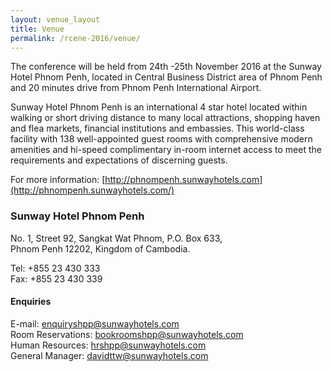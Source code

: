 ```yaml
---
layout: venue_layout
title: Venue
permalink: /rcene-2016/venue/
---
```



The conference will be held from 24th -25th  November 2016 at the Sunway Hotel Phnom Penh, located in Central Business District area of Phnom Penh and 20 minutes drive from Phnom Penh International Airport.   

Sunway Hotel Phnom Penh is an international 4 star hotel located within walking or short driving distance to many local attractions, shopping haven and flea markets, financial institutions and embassies. This world-class facility with 138 well-appointed guest rooms with comprehensive modern amenities and hi-speed complimentary in-room internet access to meet the requirements and expectations of discerning guests.   

For more information: [http://phnompenh.sunwayhotels.com](http://phnompenh.sunwayhotels.com/)   


### Sunway Hotel Phnom Penh

No. 1, Street 92, Sangkat Wat Phnom, P.O. Box 633,   
Phnom Penh 12202, Kingdom of Cambodia.   

Tel: +855 23 430 333   
Fax: +855 23 430 339   


#### Enquiries

E-mail: [enquiryshpp@sunwayhotels.com](mailto:enquiryshpp@sunwayhotels.com)   
Room Reservations: [bookroomshpp@sunwayhotels.com](mailto:bookroomshpp@sunwayhotels.com)   
Human Resources: [hrshpp@sunwayhotels.com](mailto:hrshpp@sunwayhotels.com)   
General Manager: [davidttw@sunwayhotels.com](mailto:davidttw@sunwayhotels.com)   

